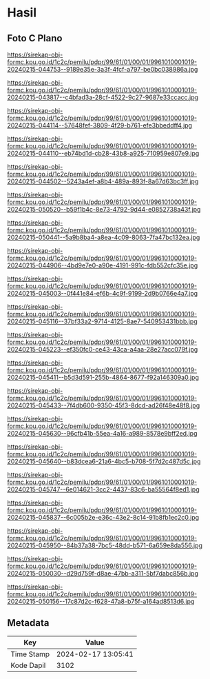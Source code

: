 # Hasil

## Foto C Plano

https://sirekap-obj-formc.kpu.go.id/1c2c/pemilu/pdpr/99/61/01/00/01/9961010001019-20240215-044753--9189e35e-3a3f-4fcf-a797-be0bc038986a.jpg

https://sirekap-obj-formc.kpu.go.id/1c2c/pemilu/pdpr/99/61/01/00/01/9961010001019-20240215-043817--c4bfad3a-28cf-4522-9c27-9687e33ccacc.jpg

https://sirekap-obj-formc.kpu.go.id/1c2c/pemilu/pdpr/99/61/01/00/01/9961010001019-20240215-044114--57648fef-3809-4f29-b761-efe3bbeddff4.jpg

https://sirekap-obj-formc.kpu.go.id/1c2c/pemilu/pdpr/99/61/01/00/01/9961010001019-20240215-044110--eb74bd1d-cb28-43b8-a925-710959e807e9.jpg

https://sirekap-obj-formc.kpu.go.id/1c2c/pemilu/pdpr/99/61/01/00/01/9961010001019-20240215-044502--5243a4ef-a8b4-489a-893f-8a67d63bc3ff.jpg

https://sirekap-obj-formc.kpu.go.id/1c2c/pemilu/pdpr/99/61/01/00/01/9961010001019-20240215-050520--b59f1b4c-8e73-4792-9d44-e0852738a43f.jpg

https://sirekap-obj-formc.kpu.go.id/1c2c/pemilu/pdpr/99/61/01/00/01/9961010001019-20240215-050441--5a9b8ba4-a8ea-4c09-8063-7fa47bc132ea.jpg

https://sirekap-obj-formc.kpu.go.id/1c2c/pemilu/pdpr/99/61/01/00/01/9961010001019-20240215-044906--4bd9e7e0-a90e-4191-991c-fdb552cfc35e.jpg

https://sirekap-obj-formc.kpu.go.id/1c2c/pemilu/pdpr/99/61/01/00/01/9961010001019-20240215-045003--0f441e84-ef6b-4c9f-9199-2d9b0766e4a7.jpg

https://sirekap-obj-formc.kpu.go.id/1c2c/pemilu/pdpr/99/61/01/00/01/9961010001019-20240215-045116--37bf33a2-9714-4125-8ae7-540953431bbb.jpg

https://sirekap-obj-formc.kpu.go.id/1c2c/pemilu/pdpr/99/61/01/00/01/9961010001019-20240215-045223--ef350fc0-ce43-43ca-a4aa-28e27acc079f.jpg

https://sirekap-obj-formc.kpu.go.id/1c2c/pemilu/pdpr/99/61/01/00/01/9961010001019-20240215-045411--b5d3d591-255b-4864-8677-f92a146309a0.jpg

https://sirekap-obj-formc.kpu.go.id/1c2c/pemilu/pdpr/99/61/01/00/01/9961010001019-20240215-045433--7f4db600-9350-45f3-8dcd-ad26f48e48f8.jpg

https://sirekap-obj-formc.kpu.go.id/1c2c/pemilu/pdpr/99/61/01/00/01/9961010001019-20240215-045630--96cfb41b-55ea-4a16-a989-8578e9bff2ed.jpg

https://sirekap-obj-formc.kpu.go.id/1c2c/pemilu/pdpr/99/61/01/00/01/9961010001019-20240215-045640--b83dcea6-21a6-4bc5-b708-5f7d2c487d5c.jpg

https://sirekap-obj-formc.kpu.go.id/1c2c/pemilu/pdpr/99/61/01/00/01/9961010001019-20240215-045747--6e014621-3cc2-4437-83c6-ba55564f8ed1.jpg

https://sirekap-obj-formc.kpu.go.id/1c2c/pemilu/pdpr/99/61/01/00/01/9961010001019-20240215-045837--6c005b2e-e36c-43e2-8c14-91b8fb1ec2c0.jpg

https://sirekap-obj-formc.kpu.go.id/1c2c/pemilu/pdpr/99/61/01/00/01/9961010001019-20240215-045950--84b37a38-7bc5-48dd-b571-6a659e8da556.jpg

https://sirekap-obj-formc.kpu.go.id/1c2c/pemilu/pdpr/99/61/01/00/01/9961010001019-20240215-050030--d29d759f-d8ae-47bb-a311-5bf7dabc856b.jpg

https://sirekap-obj-formc.kpu.go.id/1c2c/pemilu/pdpr/99/61/01/00/01/9961010001019-20240215-050156--17c87d2c-f628-47a8-b75f-a164ad8513d6.jpg


## Metadata

| Key        | Value               |
| ---------- | ------------------- |
| Time Stamp | 2024-02-17 13:05:41 |
| Kode Dapil | 3102                |



